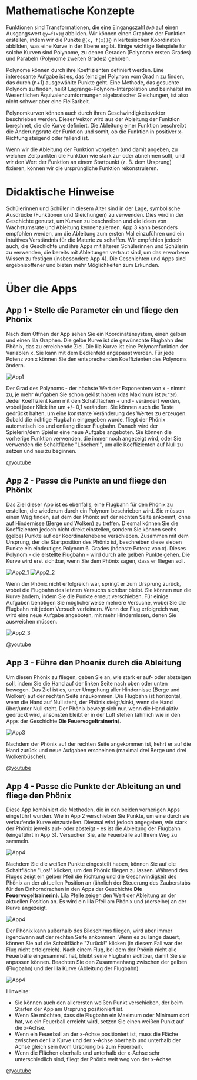 # Mathematische Konzepte
Funktionen sind Transformationen, die eine Eingangszahl `@x@` auf einen Ausgangswert `@y=f(x)@` abbilden. Wir können einen Graphen der Funktion erstellen, indem wir die Punkte `@(x, f(x))@` in kartesischen Koordinaten abbilden, was eine Kurve in der Ebene ergibt. Einige wichtige Beispiele für solche Kurven sind Polynome, zu denen Geraden (Polynome ersten Grades) und Parabeln (Polynome zweiten Grades) gehören.

Polynome können durch ihre Koeffizienten definiert werden. Eine interessante Aufgabe ist es, das (einzige) Polynom vom Grad n zu finden, das durch (n+1) ausgewählte Punkte geht. Eine Methode, das gesuchte Polynom zu finden, heißt Lagrange-Polynom-Interpolation und beinhaltet im Wesentlichen Äquivalenzumformungen algebraischer Gleichungen, ist also nicht schwer aber eine Fleißarbeit.

Polynomkurven können auch durch ihren Geschwindigkeitsvektor beschrieben werden. Dieser Vektor wird aus der Ableitung der Funktion berechnet, die die Kurve definiert. Die Ableitung einer Funktion beschreibt die Änderungsrate der Funktion und somit, ob die Funktion in positiver x-Richtung steigend oder fallend ist.

Wenn wir die Ableitung der Funktion vorgeben (und damit angeben, zu welchen Zeitpunkten die Funktion wie stark zu- oder abnehmen soll), und wir den Wert der Funktion an einem Startpunkt (z. B. dem Ursprung) fixieren, können wir die ursprüngliche Funktion rekonstruieren.


# Didaktische Hinweise
Schülerinnen und Schüler in diesem Alter sind in der Lage, symbolische Ausdrücke (Funktionen und Gleichungen) zu verwenden. Dies wird in der Geschichte genutzt, um Kurven zu beschreiben und die Ideen von Wachstumsrate und Ableitung kennenzulernen. App 3 kann besonders empfohlen werden, um die Ableitung zum ersten Mal einzuführen und ein intuitives Verständnis für die Materie zu schaffen. Wir empfehlen jedoch auch, die Geschichte und ihre Apps mit älteren Schülerinnen und Schülerin zu verwenden, die bereits mit Ableitungen vertraut sind, um das erworbene Wissen zu festigen (insbesondere App 4). Die Geschichten und Apps sind ergebnisoffener und bieten mehr Möglichkeiten zum Erkunden.


# Über die Apps

## App 1 - Stelle die Parameter ein und fliege den Phönix
Nach dem Öffnen der App sehen Sie ein Koordinatensystem, einen gelben und einen lila Graphen. Die gelbe Kurve ist die gewünschte Flugbahn des Phönix, das zu erreichende Ziel. Die lila Kurve ist eine Polynomfunktion der Variablen x. Sie kann mit dem Bedienfeld angepasst werden. Für jede Potenz von x können Sie den entsprechenden Koeffizienten des Polynoms ändern.

![App1](stories/fire-3/img/_align-center_/app1.png)

Der Grad des Polynoms - der höchste Wert der Exponenten von x - nimmt zu, je mehr Aufgaben Sie schon gelöst haben (das Maximum ist `@x^3@`). Jeder Koeffizient kann mit den Schaltflächen + und - verändert werden, wobei jeder Klick ihn um +/- 0,1 verändert. Sie können auch die Taste gedrückt halten, um eine konstante Veränderung des Wertes zu erzeugen. Sobald die richtige Flugbahn eingegeben wurde, fliegt der Phönix automatisch los und entlang dieser Flugbahn. Danach wird der Spielerin/dem Spieler eine neue Aufgabe angeboten. Sie können die vorherige Funktion verwenden, die immer noch angezeigt wird, oder Sie verwenden die Schaltfläche "Löschen!", um alle Koeffizienten auf Null zu setzen und neu zu beginnen.

@[youtube](Vgkz6XrMVIM?_align-center_)

## App 2 - Passe die Punkte an und fliege den Phönix

Das Ziel dieser App ist es ebenfalls, eine Flugbahn für den Phönix zu erstellen, die wiederum durch ein Polynom beschrieben wird. Sie müssen einen Weg finden, auf dem der Phönix auf der rechten Seite ankommt, ohne auf Hindernisse (Berge und Wolken) zu treffen. Diesmal können Sie die Koeffizienten jedoch nicht direkt einstellen, sondern Sie können sechs (gelbe) Punkte auf der Koordinatenebene verschieben. Zusammen mit dem Ursprung, der die Startposition des Phönix ist, beschreiben diese sieben Punkte ein eindeutiges Polynom 6. Grades (höchste Potenz von x). Dieses Polynom - die erstellte Flugbahn - wird durch alle gelben Punkte gehen. Die Kurve wird erst sichtbar, wenn Sie dem Phönix sagen, dass er fliegen soll.

![App2_1](stories/fire-3/img/2_1.png)
![App2_2](stories/fire-3/img/2_2.png)

Wenn der Phönix nicht erfolgreich war, springt er zum Ursprung zurück, wobei die Flugbahn des letzten Versuchs sichtbar bleibt. Sie können nun die Kurve ändern, indem Sie die Punkte erneut verschieben. Für einige Aufgaben benötigen Sie möglicherweise mehrere Versuche, wobei Sie die Flugbahn mit jedem Versuch verfeinern. Wenn der Flug erfolgreich war, wird eine neue Aufgabe angeboten, mit mehr Hindernissen, denen Sie ausweichen müssen.

![App2_3](stories/fire-3/img/_align-center_/2_3.png)

@[youtube](4tz4YHZZWYY?_align-center_)

## App 3 - Führe den Phoenix durch die Ableitung

Um diesen Phönix zu fliegen, geben Sie an, wie stark er auf- oder absteigen soll, indem Sie die Hand auf der linken Seite nach oben oder unten bewegen. Das Ziel ist es, unter Umgehung aller Hindernisse (Berge und Wolken) auf der rechten Seite anzukommen. Die Flugbahn ist horizontal, wenn die Hand auf Null steht, der Phönix steigt/sinkt, wenn die Hand über/unter Null steht. Der Phönix bewegt sich nur, wenn die Hand aktiv gedrückt wird, ansonsten bleibt er in der Luft stehen (ähnlich wie in den Apps der Geschichte **Die Feuervogeltrainerin**).

![App3](stories/fire-3/img/_align-center_/3.png)

Nachdem der Phönix auf der rechten Seite angekommen ist, kehrt er auf die Hand zurück und neue Aufgaben erscheinen (maximal drei Berge und drei Wolkenbüschel).

@[youtube](xu9rp0zH3vQ?_align-center_)

## App 4 - Passe die Punkte der Ableitung an und fliege den Phönix

Diese App kombiniert die Methoden, die in den beiden vorherigen Apps eingeführt wurden. Wie in App 2 verschieben Sie Punkte, um eine durch sie verlaufende Kurve einzustellen. Diesmal wird jedoch angegeben, wie stark der Phönix jeweils auf- oder absteigt - es ist die Ableitung der Flugbahn (eingeführt in App 3). Versuchen Sie, alle Feuerbälle auf Ihrem Weg zu sammeln.

![App4](stories/fire-3/img/_align-center_/4_1.png)

Nachdem Sie die weißen Punkte eingestellt haben, können Sie auf die Schaltfläche "Los!" klicken, um den Phönix fliegen zu lassen. Während des Fluges zeigt ein gelber Pfeil die Richtung und die Geschwindigkeit des Phönix an der aktuellen Position an (ähnlich der Steuerung des Zauberstabs für den Einhorndrachen in den Apps der Geschichte **Die Feuervogeltrainerin**). Lila Pfeile zeigen den Wert der Ableitung an der aktuellen Position an. Es wird ein lila Pfeil am Phönix und (derselbe) an der Kurve angezeigt. 

![App4](stories/fire-3/img/_align-center_/4_2.png)

Der Phönix kann außerhalb des Bildschirms fliegen, wird aber immer irgendwann auf der rechten Seite ankommen. Wenn es zu lange dauert, können Sie auf die Schaltfläche "Zurück!" klicken (in diesem Fall war der Flug nicht erfolgreich). Nach einem Flug, bei dem der Phönix nicht alle Feuerbälle eingesammelt hat, bleibt seine Flugbahn sichtbar, damit Sie sie anpassen können. Beachten Sie den Zusammenhang zwischen der gelben (Flugbahn) und der lila Kurve (Ableitung der Flugbahn).

![App4](stories/fire-3/img/_align-center_/4_3.png)

Hinweise:
* Sie können auch den allerersten weißen Punkt verschieben, der beim Starten der App am Ursprung positioniert ist.
* Wenn Sie möchten, dass die Flugbahn ein Maximum oder Minimum dort hat, wo ein Feuerball erreicht wird, setzen Sie einen weißen Punkt auf die x-Achse.
* Wenn ein Feuerball an der x-Achse positioniert ist, muss die Fläche zwischen der lila Kurve und der x-Achse oberhalb und unterhalb der Achse gleich sein (vom Ursprung bis zum Feuerball). 
* Wenn die Flächen oberhalb und unterhalb der x-Achse sehr unterschiedlich sind, fliegt der Phönix weit weg von der x-Achse.

@[youtube](-z5_LG3fgTY?_align-center_)


